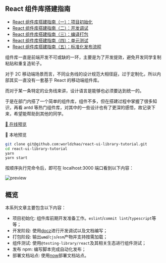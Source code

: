 ## React 组件库搭建指南

- [React 组件库搭建指南（一）：项目初始化](https://github.com/worldzhao/blog/issues/3)
- [React 组件库搭建指南（二）：开发调试](https://github.com/worldzhao/blog/issues/4)
- [React 组件库搭建指南（三）：编译打包](https://github.com/worldzhao/blog/issues/5)
- [React 组件库搭建指南（四）：单元测试](https://github.com/worldzhao/blog/issues/6)
- [React 组件库搭建指南（五）：标准化发布流程](https://github.com/worldzhao/blog/issues/7)

组件库一直是前端开发不可或缺的一环，主要是为了开发提效，避免开发同学复制粘贴和重复造轮子。

对于 2C 移动端场景而言，不同业务线的设计规范大相径庭，过于定制化，所以内部其实一直没有一套基于 React 的移动端组件库。

而对于某一条特定的业务线来讲，设计语言是能够也必须要达到统一的。

于是在部门内搭了一个简单的组件库，组件不多，但在搭建过程中掌握了很多知识，再看 antd 等热门组件库，对其中的一些设计也有了更深的感悟，故记录下来，希望能帮助到其他的同学。

[🚀 在线预览](https://happy-ui.now.sh)

🚆 本地预览

```bash
git clone git@github.com:worldzhao/react-ui-library-tutorial.git
cd react-ui-library-tutorial
yarn
yarn start
```

按顺序执行完命令后，即可在 localhost:3000 端口看到以下内容：

![preview](https://raw.githubusercontent.com/worldzhao/blog/master/images/rc-lib-1.jpg)

## 概览

本系列文章主要包含以下内容：

- 项目初始化: 组件库前期开发准备工作。`eslint`/`commit lint`/`typescript`等等；
- 开发阶段: 使用[docz](https://github.com/doczjs/docz)进行开发调试以及文档编写；
- 打包阶段: 输出~~`umd`~~/`cjs`/`esm`产物并支持按需加载；
- 组件测试: 使用`@testing-library/react`及其相关生态进行组件测试；
- 发布 npm: 编写脚本完成自动化发布；
- 部署文档站点: 使用[now](https://zeit.co/home)部署文档站点。
